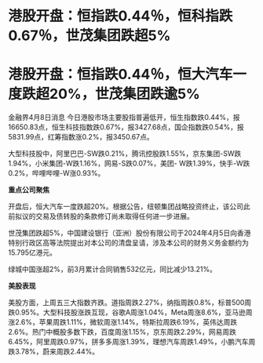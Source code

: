 # 港股开盘：恒指跌0.44％，恒科指跌0.67％，世茂集团跌超5%

# 港股开盘：恒指跌0.44％，恒大汽车一度跌超20%，世茂集团跌逾5%

金融界4月8日消息
今日港股市场主要股指普遍低开，恒生指数跌0.44%，报16650.83点，恒生科技指数跌0.67%，报3427.68点，国企指数跌0.54%，报5831.99点，红筹指数涨0.2%，报3450.67点。

大型科技股中，阿里巴巴-SW跌0.21%，腾讯控股跌1.55%，京东集团-SW跌1.94%，小米集团-W跌1.16%，网易-S跌0.07%，美团-
W跌1.39%，快手-W跌0.2%，哔哩哔哩-W涨0.93%。

**重点公司聚焦**

开盘后，恒大汽车一度跌超20%。根据公告，纽顿集团战略投资终止，该公司此前拟议的交易及债转股的条款修订尚未取得任何进一步进展。

世茂集团跌超5%，中国建设银行（亚洲）股份有限公司于2024年4月5日向香港特别行政区高等法院提出对本公司的清盘呈请，涉及本公司的财务义务金额约为15.795亿港元。

绿城中国涨超2%，前3月累计合同销售532亿元，同比减少13.21%。

**美股表现**

美股方面，上周五三大指数齐跌。道指周跌2.27%，纳指周跌0.8%，标普500周跌0.95%。大型科技股涨跌互现，谷歌A周涨1.04%，Meta周涨8.6%，亚马逊周涨2.6%，苹果周跌1.11%，微软周涨1.14%，特斯拉周跌6.19%，英伟达周跌2.6%。热门中概股多数下跌，百度周涨1.15%，京东周跌2.29%，网易周跌6.45%，阿里周跌0.97%，拼多多周涨1.39%，理想汽车周跌1.49%，小鹏汽车周跌3.78%，蔚来周跌2.44%。

